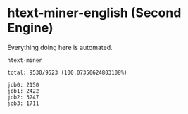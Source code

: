 # htext-miner-english (Second Engine)

Everything doing here is automated.

```
htext-miner

total: 9530/9523 (100.07350624803108%)

job0: 2150
job1: 2422
job2: 3247
job3: 1711
```